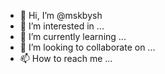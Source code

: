 - 👋 Hi, I’m @mskbysh
- 👀 I’m interested in ...
- 🌱 I’m currently learning ...
- 💞️ I’m looking to collaborate on ...
- 📫 How to reach me ...

<!---
mskbysh/mskbysh is a ✨ special ✨ repository because its `README.md` (this file) appears on your GitHub profile.
You can click the Preview link to take a look at your changes.
--->
